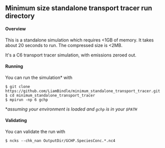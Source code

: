 ## Minimum size standalone transport tracer run directory


#### Overview
This is a standalone simulation which requires <1GB of memory. It takes about 20 seconds to run. The compressed size is <2MB. 

It's a C6 transport tracer simulation, with emissions zeroed out.

#### Running
You can run the simulation* with
```shell
$ git clone https://github.com/LiamBindle/minimum_standalone_transport_tracer.git
$ cd minimum_standalone_transport_tracer
$ mpirun -np 6 gchp
```
\*_assuming your environment is loaded and `gchp` is in your `$PATH`_

#### Validating

You can validate the run with
```shell
$ ncks --chk_nan OutputDir/GCHP.SpeciesConc.*.nc4
```


